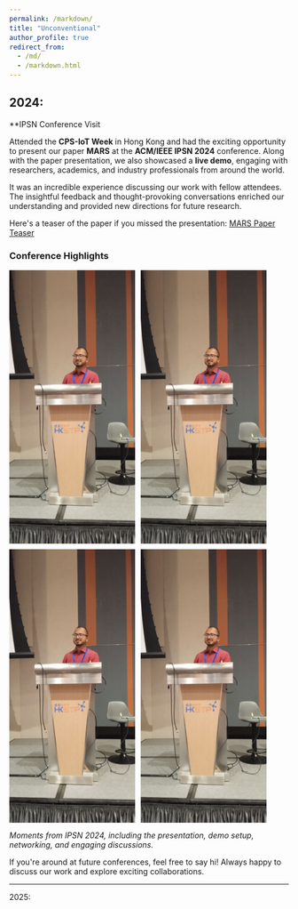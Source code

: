 ```yaml
---
permalink: /markdown/
title: "Unconventional"
author_profile: true
redirect_from: 
  - /md/
  - /markdown.html
---
```


## 2024: 

**IPSN Conference Visit

Attended the **CPS-IoT Week** in Hong Kong and had the exciting opportunity to present our paper **MARS** at the **ACM/IEEE IPSN 2024** conference. Along with the paper presentation, we also showcased a **live demo**, engaging with researchers, academics, and industry professionals from around the world.

It was an incredible experience discussing our work with fellow attendees. The insightful feedback and thought-provoking conversations enriched our understanding and provided new directions for future research.

Here's a teaser of the paper if you missed the presentation: [MARS Paper Teaser](https://lnkd.in/dBr6r7RR)

### Conference Highlights

<div style="display: flex; flex-wrap: wrap; gap: 10px;">
  <img src="../images/1715837792254.jpeg" alt="Presentation" width="45%">
  <img src="../images/1715837792254.jpeg" alt="Live Demo" width="45%">
  <img src="../images/1715837792254.jpeg" alt="Networking" width="45%">
  <img src="../images/1715837792254.jpeg" alt="Discussion" width="45%">
</div>

*Moments from IPSN 2024, including the presentation, demo setup, networking, and engaging discussions.*

If you're around at future conferences, feel free to say hi! Always happy to discuss our work and explore exciting collaborations.

---

2025:
